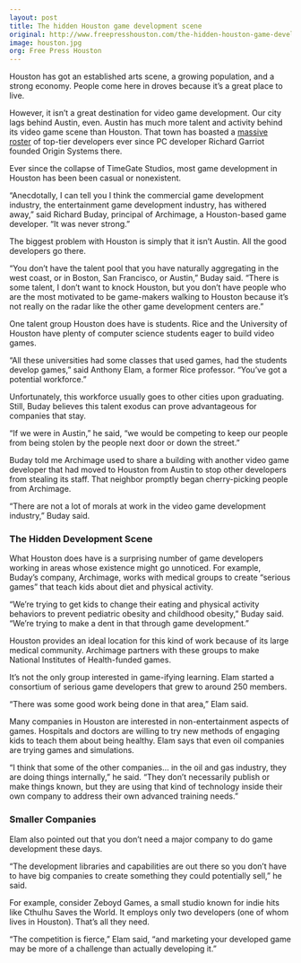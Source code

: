 ```yaml
---
layout: post
title: The hidden Houston game development scene
original: http://www.freepresshouston.com/the-hidden-houston-game-development-scene/
image: houston.jpg
org: Free Press Houston
---
```


Houston has got an established arts scene, a growing population, and a strong economy. People come here in droves because it’s a great place to live.

<!--break-->

However, it isn’t a great destination for video game development. Our city lags behind Austin, even. Austin has much more talent and activity behind its video game scene than Houston. That town has boasted a [massive roster](http://www.gamedevmap.com/index.php?tool=location&query=Austin) of top-tier developers ever since PC developer Richard Garriot founded Origin Systems there.

Ever since the collapse of TimeGate Studios, most game development in Houston has been been casual or nonexistent.

“Anecdotally, I can tell you I think the commercial game development industry, the entertainment game development industry, has withered away,” said Richard Buday, principal of Archimage, a Houston-based game developer. “It was never strong.”

The biggest problem with Houston is simply that it isn’t Austin. All the good developers go there.

“You don’t have the talent pool that you have naturally aggregating in the west coast, or in Boston, San Francisco, or Austin,” Buday said. “There is some talent, I don’t want to knock Houston, but you don’t have people who are the most motivated to be game-makers walking to Houston because it’s not really on the radar like the other game development centers are.”

One talent group Houston does have is students. Rice and the University of Houston have plenty of computer science students eager to build video games.

“All these universities had some classes that used games, had the students develop games,” said Anthony Elam, a former Rice professor. “You’ve got a potential workforce.”

Unfortunately, this workforce usually goes to other cities upon graduating. Still, Buday believes this talent exodus can prove advantageous for companies that stay.

“If we were in Austin,” he said, “we would be competing to keep our people from being stolen by the people next door or down the street.”

Buday told me Archimage used to share a building with another video game developer that had moved to Houston from Austin to stop other developers from stealing its staff. That neighbor promptly began cherry-picking people from Archimage.

“There are not a lot of morals at work in the video game development industry,” Buday said.

### The Hidden Development Scene

What Houston does have is a surprising number of game developers working in areas whose existence might go unnoticed. For example, Buday’s company, Archimage, works with medical groups to create “serious games” that teach kids about diet and physical activity.

“We’re trying to get kids to change their eating and physical activity behaviors to prevent pediatric obesity and childhood obesity,” Buday said. “We’re trying to make a dent in that through game development.”

Houston provides an ideal location for this kind of work because of its large medical community. Archimage partners with these groups to make National Institutes of Health-funded games.

It’s not the only group interested in game-ifying learning. Elam started a consortium of serious game developers that grew to around 250 members.

“There was some good work being done in that area,” Elam said.

Many companies in Houston are interested in non-entertainment aspects of games. Hospitals and doctors are willing to try new methods of engaging kids to teach them about being healthy. Elam says that even oil companies are trying games and simulations.

“I think that some of the other companies… in the oil and gas industry, they are doing things internally,” he said. “They don’t necessarily publish or make things known, but they are using that kind of technology inside their own company to address their own advanced training needs.”

### Smaller Companies

Elam also pointed out that you don’t need a major company to do game development these days.

“The development libraries and capabilities are out there so you don’t have to have big companies to create something they could potentially sell,” he said.

For example, consider Zeboyd Games, a small studio known for indie hits like Cthulhu Saves the World. It employs only two developers (one of whom lives in Houston). That’s all they need.

“The competition is fierce,” Elam said, “and marketing your developed game may be more of a challenge than actually developing it.”